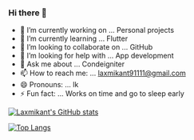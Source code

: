 ### Hi there 👋






- 🔭 I’m currently working on ... Personal projects
- 🌱 I’m currently learning ... Flutter
- 👯 I’m looking to collaborate on ... GitHub
- 🤔 I’m looking for help with ... App development
- 💬 Ask me about ... Condeigniter
- 📫 How to reach me: ... laxmikant91111@gmail.com
- 😄 Pronouns: ... lk
- ⚡ Fun fact: ... Works on time and go to sleep early

<a href="https://github.com/anuraghazra/github-readme-stats">





![Laxmikant's GitHub stats](https://github-readme-stats.vercel.app/api?username=Lk91111&show_icons=true&theme=tokyonight)

[![Top Langs](https://github-readme-stats.vercel.app/api/top-langs/?username=Lk91111&layout=compact&theme=tokyonight&exclude_repo=github-readme-stats,anuraghazra.github.io)](https://github.com/Lk91111/github-readme-stats)







